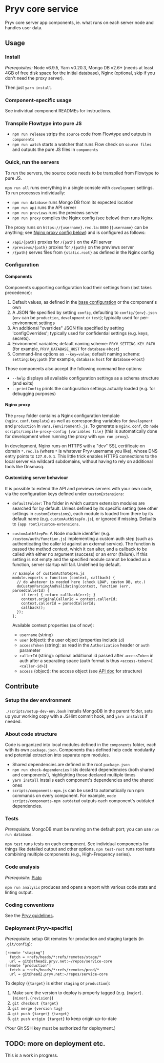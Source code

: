 # Pryv core service

Pryv core server app components, ie. what runs on each server node and handles user data.


## Usage

### Install

_Prerequisites:_ Node v6.9.5, Yarn v0.20.3, Mongo DB v2.6+ (needs at least 4GB of free disk space for the initial database), Nginx (optional, skip if you don't need the proxy server).

Then just `yarn install`.

### Component-specific usage

See individual component READMEs for instructions.

### Transpile Flowtype into pure JS

- `npm run release` strips the `source` code from Flowtype and outputs in `components`
- `npm run watch` starts a watcher that runs Flow check on `source files` and outputs the pure JS files in `components`

### Quick, run the servers

To run the servers, the source code needs to be transpiled from Flowtype to pure JS.

`npm run all` runs everything in a single console with `development` settings. To run processes individually:

- `npm run database` runs Mongo DB from its expected location
- `npm run api` runs the API server
- `npm run previews` runs the previews server
- `npm run proxy` compiles the Nginx config (see below) then runs Nginx

The proxy runs on `https://{username}.rec.la:8080` (`{username}` can be anything; see [Nginx proxy config below](#nginx-proxy)) and is configured as follows:

- `/api/{path}` proxies for `/{path}` on the API server
- `/previews/{path}` proxies for `/{path}` on the previews server
- `/{path}` serves files from `{static.root}` as defined in the Nginx config


### Configuration

#### Components

Components supporting configuration load their settings from (last takes precedence):

1. Default values, as defined in the [base configuration](https://github.com/pryv/service-core/blob/master/components/utils/src/config.js#L20) or the component's own
2. A JSON file specified by setting `config`, defaulting to `config/{env}.json` (`env` can be `production`, `development` or `test`); typically used for per-environment settings
3. An additional "overrides" JSON file specified by setting 'configOverrides'; typically used for confidential settings (e.g. keys, secrets).
4. Environment variables; default naming scheme: `PRYV_SETTING_KEY_PATH` (for example, `PRYV_DATABASE_HOST` for `database`→`host`)
5. Command-line options as `--key=value`; default naming scheme: `setting:key:path` (for example, `database:host` for `database`→`host`)

Those components also accept the following command line options:

- `--help` displays all available configuration settings as a schema structure (and exits)
- `--printConfig` prints the configuration settings actually loaded (e.g. for debugging purposes)


#### Nginx proxy

The `proxy` folder contains a Nginx configuration template (`nginx.conf.template`) as well as corresponding variables for `development` and `production` in `vars.{environment}.js`. To generate a `nginx.conf`, do `node scripts/compile-proxy-config {variables file}` (this is automatically done for development when running the proxy with `npm run proxy`).

In development, Nginx runs on HTTPS with a "dev" SSL certificate on domain `*.rec.la` (where `*` is whatever Pryv username you like), whose DNS entry points to `127.0.0.1`. This little trick enables HTTPS connections to the local server via wildcard subdomains, without having to rely on additional tools like Dnsmasq.


#### Customizing server behaviour

It is possible to extend the API and previews servers with your own code, via the configuration keys defined under `customExtensions`:

- `defaultFolder`: The folder in which custom extension modules are searched for by default. Unless defined by its specific setting (see other settings in `customExtensions`), each module is loaded from there by its default name (e.g. `customAuthStepFn.js`), or ignored if missing. Defaults to `{app root}/custom-extensions`.
- `customAuthStepFn`: A Node module identifier (e.g. `/custom/auth/function.js`) implementing a custom auth step (such as authenticating the caller id against an external service). The function is passed the method context, which it can alter, and a callback to be called with either no argument (success) or an error (failure). If this setting is not empty and the specified module cannot be loaded as a function, server startup will fail. Undefined by default.

    ```
    // Example of customAuthStepFn.js
    module.exports = function (context, callback) {
      // do whatever is needed here (check LDAP, custom DB, etc.)
      doCustomParsingAndValidating(context, function (err, parsedCallerId) {
        if (err) { return callback(err); }
        context.originalCallerId = context.callerId;
        context.callerId = parsedCallerId;
        callback();
      });
    };
    ```

    Available context properties (as of now):
    
    - `username` (string)
    - `user` (object): the user object (properties include `id`)
    - `accessToken` (string): as read in the `Authorization` header or `auth` parameter
    - `callerId` (string): optional additional id passed after `accessToken` in auth after a separating space (auth format is thus `<access-token>[ <caller-id>]`)
    - `access` (object): the access object (see [API doc](https://api.pryv.com/reference/#access) for structure) 


## Contribute

### Setup the dev environment

`./scripts/setup-dev-env.bash` installs MongoDB in the parent folder, sets up your working copy with a JSHint commit hook, and `yarn install`s if needed.


### About code structure

Code is organized into local modules defined in the `components` folder, each with its own `package.json`. Components thus defined help code modularity and potential extraction into separate npm modules.

- Shared dependencies are defined in the root `package.json`
- `npm run check-dependencies` lists declared dependencies (both shared and components'), highlighting those declared multiple times
- `yarn install` installs each component's dependencies and the shared ones
- `scripts/components-npm.js` can be used to automatically run npm commands on every component. For example, `node scripts/components-npm outdated` outputs each component's outdated dependencies.

### Tests

_Prerequisite:_ MongoDB must be running on the default port; you can use `npm run database`.

`npm test` runs tests on each component. See individual components for things like detailed output and other options.
`npm test-root` runs root tests combining multiple components (e.g., High-Frequency series).

### Code analysis

_Prerequisite:_ [Plato](https://www.npmjs.com/package/plato)

`npm run analysis` produces and opens a report with various code stats and linting output.  


### Coding conventions

See the [Pryv guidelines](http://pryv.github.io/guidelines/).


### Deployment (Pryv-specific)

_Prerequisite:_ setup Git remotes for production and staging targets (in `.git/config`):

```
[remote "staging"]
  fetch = +refs/heads/*:refs/remotes/stage/*
  url = git@sthead2.pryv.net:~/repos/service-core
[remote "production"]
  fetch = +refs/heads/*:refs/remotes/prod/*
  url = git@head2.pryv.net:~/repos/service-core
```

To deploy (`{target}` is either `staging` or `production`):

1. Make sure the version to deploy is properly tagged (e.g. `{major}.{minor}.{revision}`)
2. `git checkout {target}`
3. `git merge {version tag}`
4. `git push {target} {target}`
5. `git push origin {target}` to keep origin up-to-date

(Your Git SSH key must be authorized for deployment.)


## TODO: more on deployment etc.

This is a work in progress.

